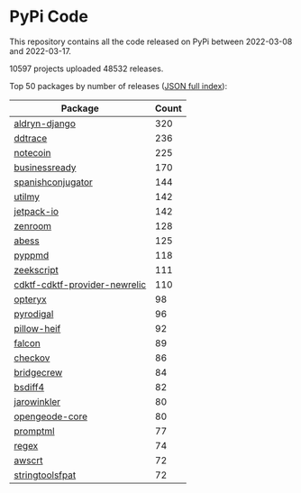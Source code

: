 # PyPi Code

This repository contains all the code released on PyPi between 2022-03-08 and 2022-03-17.

10597 projects uploaded 48532 releases. 

Top 50 packages by number of releases ([JSON full index](./index.json)):

| Package   | Count |
|-----------|-------|
| [aldryn-django](https://github.com/pypi-data/pypi-code-113/tree/import/aldryn-django) | 320 |
| [ddtrace](https://github.com/pypi-data/pypi-code-113/tree/import/ddtrace) | 236 |
| [notecoin](https://github.com/pypi-data/pypi-code-113/tree/import/notecoin) | 225 |
| [businessready](https://github.com/pypi-data/pypi-code-113/tree/import/businessready) | 170 |
| [spanishconjugator](https://github.com/pypi-data/pypi-code-113/tree/import/spanishconjugator) | 144 |
| [utilmy](https://github.com/pypi-data/pypi-code-113/tree/import/utilmy) | 142 |
| [jetpack-io](https://github.com/pypi-data/pypi-code-113/tree/import/jetpack-io) | 142 |
| [zenroom](https://github.com/pypi-data/pypi-code-113/tree/import/zenroom) | 128 |
| [abess](https://github.com/pypi-data/pypi-code-113/tree/import/abess) | 125 |
| [pyppmd](https://github.com/pypi-data/pypi-code-113/tree/import/pyppmd) | 118 |
| [zeekscript](https://github.com/pypi-data/pypi-code-113/tree/import/zeekscript) | 111 |
| [cdktf-cdktf-provider-newrelic](https://github.com/pypi-data/pypi-code-113/tree/import/cdktf-cdktf-provider-newrelic) | 110 |
| [opteryx](https://github.com/pypi-data/pypi-code-113/tree/import/opteryx) | 98 |
| [pyrodigal](https://github.com/pypi-data/pypi-code-113/tree/import/pyrodigal) | 96 |
| [pillow-heif](https://github.com/pypi-data/pypi-code-113/tree/import/pillow-heif) | 92 |
| [falcon](https://github.com/pypi-data/pypi-code-113/tree/import/falcon) | 89 |
| [checkov](https://github.com/pypi-data/pypi-code-113/tree/import/checkov) | 86 |
| [bridgecrew](https://github.com/pypi-data/pypi-code-113/tree/import/bridgecrew) | 84 |
| [bsdiff4](https://github.com/pypi-data/pypi-code-113/tree/import/bsdiff4) | 82 |
| [jarowinkler](https://github.com/pypi-data/pypi-code-113/tree/import/jarowinkler) | 80 |
| [opengeode-core](https://github.com/pypi-data/pypi-code-113/tree/import/opengeode-core) | 80 |
| [promptml](https://github.com/pypi-data/pypi-code-113/tree/import/promptml) | 77 |
| [regex](https://github.com/pypi-data/pypi-code-113/tree/import/regex) | 74 |
| [awscrt](https://github.com/pypi-data/pypi-code-113/tree/import/awscrt) | 72 |
| [stringtoolsfpat](https://github.com/pypi-data/pypi-code-113/tree/import/stringtoolsfpat) | 72 |
